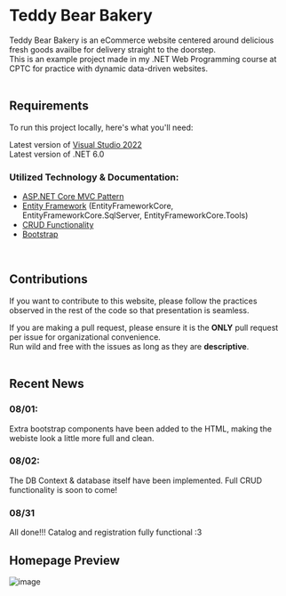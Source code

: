 # Teddy Bear Bakery
Teddy Bear Bakery is an eCommerce website centered around delicious fresh goods availbe for delivery straight to the doorstep.  
This is an example project made in my .NET Web Programming course at CPTC for practice with dynamic data-driven websites.  
<br>
    
## Requirements
To run this project locally, here's what you'll need:

Latest version of [Visual Studio 2022](https://visualstudio.microsoft.com/vs/)  
Latest version of .NET 6.0
### Utilized Technology & Documentation:
* [ASP.NET Core MVC Pattern](https://dotnet.microsoft.com/en-us/apps/aspnet/mvc)  
* [Entity Framework](https://learn.microsoft.com/en-us/ef/core/) (EntityFrameworkCore, EntityFrameworkCore.SqlServer, EntityFrameworkCore.Tools) 
* [CRUD Functionality](https://learn.microsoft.com/en-us/iis-administration/api/crud)  
* [Bootstrap](https://getbootstrap.com/docs/4.1/getting-started/introduction/)  
<br>

## Contributions
If you want to contribute to this website, please follow the practices observed in the rest of the code so that presentation is seamless.

If you are making a pull request, please ensure it is the **ONLY** pull request per issue for organizational convenience.  
Run wild and free with the issues as long as they are **descriptive**.  
<br>

## Recent News
### 08/01:
Extra bootstrap components have been added to the HTML, making the webiste look a little more full and clean.  

### 08/02:
The DB Context & database itself have been implemented. Full CRUD functionality is soon to come!  

### 08/31
All done!!! Catalog and registration fully functional :3
<br>

## Homepage Preview
![image](https://github.com/sk8kitty/eCommerce/assets/130592845/b94a570e-e831-4a32-9648-f3c54aaed5af)
